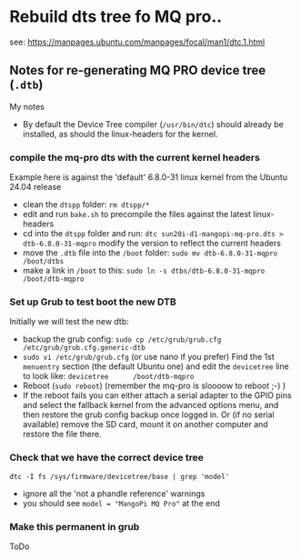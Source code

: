 # Rebuild dts tree fo MQ pro..

see: https://manpages.ubuntu.com/manpages/focal/man1/dtc.1.html

## Notes for re-generating MQ PRO device tree (`.dtb`)
My notes
* By default the Device Tree compiler (`/usr/bin/dtc`) should already be installed, as should the linux-headers for the kernel.

### compile the mq-pro dts with the current kernel headers
Example here is against the 'default' 6.8.0-31 linux kernel from the Ubuntu 24.04 release
* clean the `dtspp` folder: `rm dtspp/*`
* edit and run `bake.sh` to precompile the files against the latest linux-headers
* cd into the `dtspp` folder and run: 
  `dtc sun20i-d1-mangopi-mq-pro.dts > dtb-6.8.0-31-mqpro`
  modify the version to reflect the current headers
* move the `.dtb` file into the `/boot` folder:
  `sudo mv dtb-6.8.0-31-mqpro /boot/dtbs`
* make a link in `/boot` to this:
  `sudo ln -s dtbs/dtb-6.8.0-31-mqpro /boot/dtb-mqpro`

### Set up Grub to test boot the new DTB
Initially we will test the new dtb:
* backup the grub config: `sudo cp /etc/grub/grub.cfg /etc/grub/grub.cfg.generic-dtb`
* `sudo vi /etc/grub/grub.cfg`  (or use nano if you prefer)
  Find the 1st `menuentry` section (the default Ubuntu one) and edit the `devicetree` line to look like:
  `devicetree      /boot/dtb-mqpro`
* Reboot (`sudo reboot`) (remember the mq-pro is sloooow to reboot ;-) )
* If the reboot fails you can either attach a serial adapter to the GPIO pins and select the fallback kernel from the advanced options menu, and then restore the grub config backup once logged in. 
  Or (if no serial available) remove the SD card, mount it on another computer and restore the file there.

### Check that we have the correct device tree
`dtc -I fs /sys/firmware/devicetree/base | grep 'model'`
* ignore all the 'not a phandle reference' warnings
* you should see `model = "MangoPi MQ Pro"` at the end

### Make this permanent in grub
ToDo


